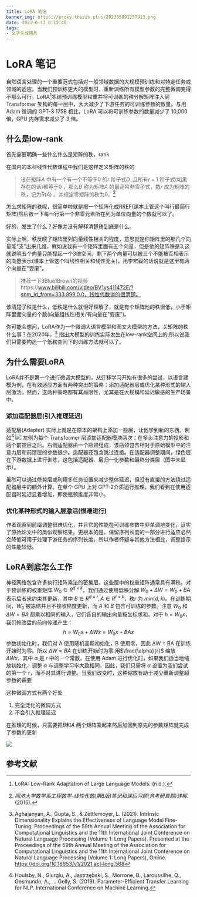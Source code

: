 ```yaml
---
title: LoRA 笔记
banner_img: https://proxy.thisis.plus/202305091237913.png
date: 2023-6-13 0:12:40
tags:
- 文字生成图片
---
```

# LoRA 笔记
自然语言处理的一个重要范式包括对一般领域数据的大规模预训练和对特定任务或领域的适应。当我们预训练更大的模型时，重新训练所有模型参数的完整微调变得不那么可行。LoRA[^1]冻结预训练模型权重并将可训练的秩分解矩阵注入到 Transformer 架构的每一层中，大大减少了下游任务的可训练参数的数量。与用 Adam 微调的 GPT-3 175B 相比，LoRA 可以将可训练参数的数量减少了 10,000 倍，GPU 内存需求减少了 3 倍。

## 什么是low-rank
首先需要明确一些什么什么是矩阵的秩，rank

在国内的本科线性代数课程中我们是这样定义矩阵的秩的

> 设在矩阵$A$ 中有一个有一个不等于$0$ 的$r$ 阶子式$D$ ,且所有$r+1$ 阶子式(如果存在的话)都等于$0$ ，那么$D$ 称为矩阵$A$ 的最高阶非零子式，数$r$ 成为矩阵的秩，记为$R(A)$ 。并规定零矩阵的秩为0。[^2]

怎么求矩阵的秩呢，很简单啦就是把一个矩阵化成RREF(课本上管这个叫行最简行矩阵)然后数一下每一行第一个非零元素所在列为单位向量的个数就可以了。

好的，发生了什么？好像并没有解释清楚秩到底是什么。

实际上啊，秩反映了矩阵里列向量线性相关的程度，意思就是你矩阵里的那几个向量能“支”出来几维，假如说我有一个矩阵里面有五个向量，但是他的矩阵秩是3,这就说明五个向量只能撑起一个3维空间，剩下两个向量可以被三个不能被互相表示的向量表示(课本上管这个叫线性相关和线性无关)，用李宏毅的话说就是这里有两个向量在"耍废"。

>推荐一下3Blue1Brown的视频https://www.bilibili.com/video/BV1ys411472E/?spm_id_from=333.999.0.0，线性代数讲的很清楚。

该清楚了秩是什么，低秩是什么就很好理解了，就是有个矩阵他的秩很低，小于矩阵里面向量的个数(向量组线性相关/有向量在"耍废")。

你可能会想问，LoRA作为一个微调大语言模型和图文大模型的方法，关矩阵的秩什么事？在2020年，[^3] 指出大模型的训练实际发生在low-rank空间上的,所以说我们只需要构造一个低秩空间下的训练方法就可以了。
 
## 为什么需要LoRA
LoRA并不是第一个进行微调大模型的，从迁移学习开始有很多的尝试，以语言建模为例，在有效适应方面有两种突出的策略：添加适配器层或优化某种形式的输入层激活。然而，这两种策略都有其局限性，尤其是在大规模和延迟敏感的生产场景中。
### 添加适配器层(引入推理延迟)
适配层(Adapter) 实际上就是在原本的架构上添加一些层，让他学到新的东西。例如[^4] 
![](https://proxy.thisis.plus/202306132022661.png)
左侧为每个 Transformer 层添加适配器模块两次：在多头注意力的投影和两个前馈层之后。右侧适配器由一个瓶颈组成，该瓶颈包含相对于原始模型中的注意力层和前馈层的参数很少。适配器还包含跳过连接。在适配器调整期间，绿色层在下游数据上进行训练，这包括适配器、层归一化参数和最终分类层（图中未显示）。

虽然可以通过修剪层或利用多任务设置来减少整体延迟，但没有直接的方法绕过适配器层中的额外计算。在单个 GPU 上对 GPT-2介质运行推理，我们看到在使用适配器时延迟显着增加，即使瓶颈维度非常小。

### 优化某种形式的输入层激活(很难进行)
作者观察到前缀调整很难优化，并且它的性能在可训练参数中非单调地变化，证实了原始论文中的类似观察结果。更根本的是，保留序列长度的一部分进行适应必然会降低可用于处理下游任务的序列长度，所以作者怀疑与其他方法相比，调整提示的性能较低。

## LoRA到底怎么工作
神经网络包含许多执行矩阵乘法的密集层。这些层中的权重矩阵通常具有满秩。对于预训练的权重矩阵 $W_0 ∈ R^{d×k}$，我们通过使用低秩分解 $W_0 + ΔW = W_0 + BA$ 表示后者来约束其更新，其中 $B ∈ R^{d×r} , A ∈ R^{r×k}$，秩$r$ 为 $min(d, k)$。在训练期间，$W_0$ 被冻结并且不接收梯度更新，而 $A$ 和 $B$ 包含可训练的参数。注意 $W_0$ 和 $ΔW = BA$ 都乘以相同的输入，它们各自的输出向量按坐标求和。对于 $h = W_0x$，我们修改后的前向传递产生：$$h=W_0x+\Delta Wx=W_0x+BAx$$
参数初始化时，我们对 A 使用随机高斯初始化，B 使用零，因此 ΔW = BA 在训练开始时为零。所以 $\Delta W = BA$ 在训练开始时为零.用$\frac{\alpha}{r}$ 缩放 $ΔWx$，其中 $\alpha$ 是 $r$ 中的一个常数。在使用 Adam 进行优化时，如果我们适当地缩放初始化，调整 $\alpha$ 与调整学习率大致相同。因此，我们只需将 $\alpha$ 设置为我们尝试的第一个 r，而不对其进行调整。当我们改变时，这种缩放有助于减少重新调整超参数的需要

这种微调方式有两个好处

1. 完全泛化的微调方式
2. 不会引入推理延迟

在推理的时候，只需要把$B$和$A$ 两个矩阵乘起来然后加回到原先的参数矩阵就完成了参数的更新

![](https://proxy.thisis.plus/202306132038132.png)


## 参考文献
[^1]: LoRA: Low-Rank Adaptation of Large Language Models. (n.d.).
[^2]: _同济大学数学系工程数学-线性代数(第6版)笔记和课后习题(含考研真题)详解_. (2015).
[^3]: Aghajanyan, A., Gupta, S., & Zettlemoyer, L. (2021). Intrinsic Dimensionality Explains the Effectiveness of Language Model Fine-Tuning. Proceedings of the 59th Annual Meeting of the Association for Computational Linguistics and the 11th International Joint Conference on Natural Language Processing (Volume 1: Long Papers). Presented at the Proceedings of the 59th Annual Meeting of the Association for Computational Linguistics and the 11th International Joint Conference on Natural Language Processing (Volume 1: Long Papers), Online. https://doi.org/10.18653/v1/2021.acl-long.568
[^4]: Houlsby, N., Giurgiu, A., Jastrzębski, S., Morrone, B., Laroussilhe, Q., Gesmundo, A., … Gelly, S. (2019). Parameter-Efficient Transfer Learning for NLP. International Conference on Machine Learning.
